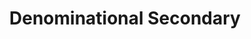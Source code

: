---
schema: default
title: Denominational Secondary
organization: Renfrewshire Council
notes: >-
    Education
resources:
  - name: Denominational Secondary FEATURE LAYER
  - url: >-
      
  - format: FEATURE LAYER
license: 
category:

  - Education
  - Open Data
  - School
  - Nursery
  - ASN
  - Learning
  - Catchment Areas
maintainer: Renfrewshire Council
maintainer_email: someone@example.com
---